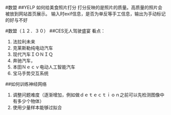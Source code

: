 #数盟
##YELP 如何给美食照片打分
打分反映的是照片的质量。高质量的照片会被放到网站首页展示。
输入时exif信息，是否为单反等手工信息，输出为手动标记的好与不好

#数盟（１２．３０）
##CES无人驾驶盛宴
看点：
1. 法拉利未来
2. 克莱斯勒纯电动汽车
3. 现代汽车ＩＯＮＩＱ
4. 奔驰汽车，
5. 本田Ｎｅｃｖ电动人工智能汽车
6. 宝马手势交互系统

##如何训练神经网络
1. 调整问题难度（逐渐增加，例如做ｄｅｔｅｃｔｉｏｎ之前可以先检测图像中有多少个物体）
2. 使用少量样本能够过拟合

